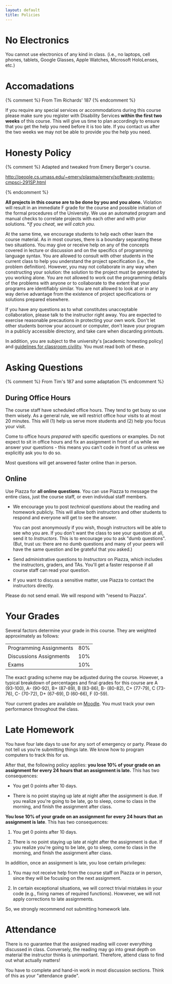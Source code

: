 ```yaml
---
layout: default
title: Policies
---
```


<a name="electronics"></a>

# No Electronics

You cannot use electronics of any kind in class. (i.e., no laptops, cell phones,
tablets, Google Glasses, Apple Watches, Microsoft HoloLenses, etc.)

<a name="accomadations"></a>

# Accomadations

{% comment %}
From Tim Richards' 187
{% endcomment %}

If you require any special services or accommodations during this course please
make sure you register with Disability Services **within the first two weeks**
of this course. This will give us time to plan accordingly to ensure that you
get the help you need before it is too late. If you contact us after the two
weeks we may not be able to provide you the help you need.

<a name="honesty"></a>

# Honesty Policy

{% comment %}
Adapted and tweaked from Emery Berger's course.

http://people.cs.umass.edu/~emery/plasma/emery/software-systems-cmpsci-291SP.html

{% endcomment %}

**All projects in this course are to be done by you and you alone.** Violation
will result in an immediate F grade for the course and possible initiation of
the formal procedures of the University. We use an automated program and manual
checks to correlate projects with each other and with prior solutions. **If you
cheat, we will catch you.*

At the same time, we encourage students to help each other learn the course
material. As in most courses, there is a boundary separating these two
situations. You may give or receive help on any of the concepts covered in
lecture or discussion and on the specifics of programming language syntax. You
are allowed to consult with other students in the current class to help you
understand the project specification (i.e., the problem definition). However,
you may not collaborate in any way when constructing your solution: the solution
to the project must be generated by you working alone. You are not allowed to
work out the programming details of the problems with anyone or to collaborate
to the extent that your programs are identifiably similar. You are not allowed
to look at or in any way derive advantage from the existence of project
specifications or solutions prepared elsewhere.

If you have any questions as to what constitutes unacceptable collaboration,
please talk to the instructor right away. You are expected to exercise
reasonable precautions in protecting your own work. Don't let other students
borrow your account or computer, don't leave your program in a publicly
accessible directory, and take care when discarding printouts.

In addition, you are subject to the university's [academic honesting policy]
and [guidelines for classroom civility]. You must read both of these.

<a name="questions"></a>

# Asking Questions

{% comment %}
From Tim's 187 and some adaptation
{% endcomment %}

## During Office Hours

The course staff have scheduled office hours. They tend to get busy so use
them wisely. As a general rule, we will restrict office hour visits to
at most 20 minutes. This will (1) help us serve more students and (2) help
you focus your visit.

Come to office hours *prepared* with specific questions or examples. Do not
expect to sit in office hours and fix an assignment in front of us while we
answer your questions - this means you can't code in front of us unless we
explicitly ask you to do so.

Most questions will get answered faster online than in person.

## Online

Use Piazza for **all online questions**. You can use Piazza to message the
entire class, just the course staff, or even individual staff members.

- We encourage you to post *technical questions* about the reading and homework
  publicly. This will allow both instructors and other students to respond and
  everyone will get to see the answer.

  You can post anonymously if you wish, though instructors will be able to see
  who you are. If you don't want the class to see your question at all, send it
  to *Instructors*. This is to encourage you to ask "dumb questions". (But,
  trust us: there are no dumb questions and many of your peers will have the
  same question and be grateful that you asked.)

- Send administrative questions to *Instructors* on Piazza, which includes the
  instructors, graders, and TAs. You'll get a faster response if all course
  staff can read your question.

- If you want to discuss a sensitive matter, use Piazza to contact the
  instructors directly.

Please do not send email. We will respond with "resend to Piazza".

<a name="grading"></a>

# Your Grades

Several factors determine your grade in this course. They are weighted
approximately as follows:

<div class="row">
  <div class="col-sm-3">
    <table class="table table-striped">
    <tbody>
    <tr><td>Programming Assignments</td><td>80%</td></tr>
    <tr><td>Discussions Assignments</td><td>10%</td></tr>
    <tr><td>Exams</td><td>10%</td></tr>
    </tbody>
    </table>
  </div>
</div>

The exact grading scheme may be adjusted during the course. However, a typical
breakdown of percentages and final grades for this course are A (93-100), A-
(90-92), B+ (87-89), B (83-86), B- (80-82), C+ (77-79), C (73-76), C- (70-72),
D+ (67-69), D (60-66), F (0-59).

Your current grades are available on [Moodle]. You must track your own
performance throughout the class.

<a name="late"></a>

# Late Homework

You have four late days to use for any sort of emergency or party. Please do not
tell us you’re submitting things late. We know how to program computers to track
this for us.

After that, the following policy applies: **you lose 10% of your grade on an
assignment for every 24 hours that an assignment is late.** This has two
consequences:

- You get 0 points after 10 days.

- There is no point staying up late at night after the assignment is due. If you
  realize you're going to be late, go to sleep, come to class in the morning,
  and finish the assignment after class.




**You lose 10% of your grade on an assignment for every 24 hours that an
assignment is late**. This has two consequences:

1. You get 0 points after 10 days.

2. There is no point staying up late at night after the assignment is due.
   If you realize you're going to be late, go to sleep, come to class in the
   morning, and finish the assignment after class.

In addition, once an assignment is late, you lose certain privileges:

1. You may not receive help from the course staff on Piazza or in person, since
   they will be focusing on the next assignment.

2. In certain exceptional situations, we will correct trivial mistakes in your
   code (e.g., fixing names of required functions). Howvever, we will not apply
   corrections to late assignments.

So, we strongly recommend not submitting homework late.

<a name="attendance"></a>

# Attendance

There is no guarantee that the assigned reading will cover everything discussed
in class. Conversely, the reading may go into great depth on material the
instructor thinks is unimportant. Therefore, attend class to find out what
actually matters!

You have to complete and hand-in work in most discussion sections. Think of
this as your "attendance grade".





[academic honestly policy]: http://www.umass.edu/dean_students/codeofconduct/acadhonesty/

[guidelines for classroom civility]: http://www.umass.edu/dean_students/codeofconduct/classroomcivility/

[Moodle]: http://moodle.umass.edu